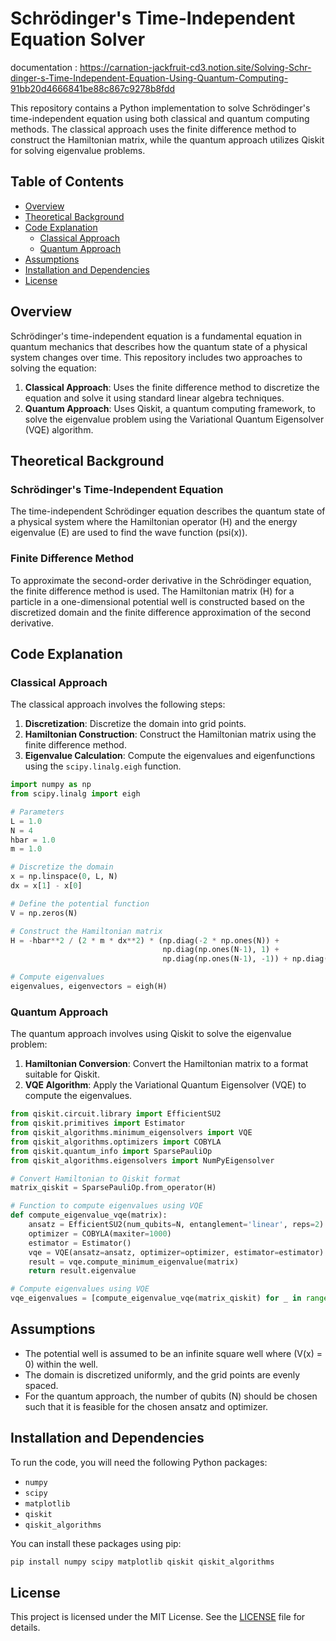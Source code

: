 # Schrödinger's Time-Independent Equation Solver
documentation : https://carnation-jackfruit-cd3.notion.site/Solving-Schr-dinger-s-Time-Independent-Equation-Using-Quantum-Computing-91bb20d4666841be88c867c9278b8fdd

This repository contains a Python implementation to solve Schrödinger's time-independent equation using both classical and quantum computing methods. The classical approach uses the finite difference method to construct the Hamiltonian matrix, while the quantum approach utilizes Qiskit for solving eigenvalue problems.

## Table of Contents

- [Overview](#overview)
- [Theoretical Background](#theoretical-background)
- [Code Explanation](#code-explanation)
  - [Classical Approach](#classical-approach)
  - [Quantum Approach](#quantum-approach)
- [Assumptions](#assumptions)
- [Installation and Dependencies](#installation-and-dependencies)
- [License](#license)

## Overview

Schrödinger's time-independent equation is a fundamental equation in quantum mechanics that describes how the quantum state of a physical system changes over time. This repository includes two approaches to solving the equation:

1. **Classical Approach**: Uses the finite difference method to discretize the equation and solve it using standard linear algebra techniques.
2. **Quantum Approach**: Uses Qiskit, a quantum computing framework, to solve the eigenvalue problem using the Variational Quantum Eigensolver (VQE) algorithm.

## Theoretical Background

### Schrödinger's Time-Independent Equation

The time-independent Schrödinger equation describes the quantum state of a physical system where the Hamiltonian operator \(H\) and the energy eigenvalue \(E\) are used to find the wave function \(psi(x)\).

### Finite Difference Method

To approximate the second-order derivative in the Schrödinger equation, the finite difference method is used. The Hamiltonian matrix \(H\) for a particle in a one-dimensional potential well is constructed based on the discretized domain and the finite difference approximation of the second derivative.

## Code Explanation

### Classical Approach

The classical approach involves the following steps:

1. **Discretization**: Discretize the domain into grid points.
2. **Hamiltonian Construction**: Construct the Hamiltonian matrix using the finite difference method.
3. **Eigenvalue Calculation**: Compute the eigenvalues and eigenfunctions using the `scipy.linalg.eigh` function.

```python
import numpy as np
from scipy.linalg import eigh

# Parameters
L = 1.0
N = 4
hbar = 1.0
m = 1.0

# Discretize the domain
x = np.linspace(0, L, N)
dx = x[1] - x[0]

# Define the potential function
V = np.zeros(N)

# Construct the Hamiltonian matrix
H = -hbar**2 / (2 * m * dx**2) * (np.diag(-2 * np.ones(N)) +
                                  np.diag(np.ones(N-1), 1) +
                                  np.diag(np.ones(N-1), -1)) + np.diag(V)

# Compute eigenvalues
eigenvalues, eigenvectors = eigh(H)
```

### Quantum Approach

The quantum approach involves using Qiskit to solve the eigenvalue problem:

1. **Hamiltonian Conversion**: Convert the Hamiltonian matrix to a format suitable for Qiskit.
2. **VQE Algorithm**: Apply the Variational Quantum Eigensolver (VQE) to compute the eigenvalues.

```python
from qiskit.circuit.library import EfficientSU2
from qiskit.primitives import Estimator
from qiskit_algorithms.minimum_eigensolvers import VQE
from qiskit_algorithms.optimizers import COBYLA
from qiskit.quantum_info import SparsePauliOp
from qiskit_algorithms.eigensolvers import NumPyEigensolver

# Convert Hamiltonian to Qiskit format
matrix_qiskit = SparsePauliOp.from_operator(H)

# Function to compute eigenvalues using VQE
def compute_eigenvalue_vqe(matrix):
    ansatz = EfficientSU2(num_qubits=N, entanglement='linear', reps=2)
    optimizer = COBYLA(maxiter=1000)
    estimator = Estimator()
    vqe = VQE(ansatz=ansatz, optimizer=optimizer, estimator=estimator)
    result = vqe.compute_minimum_eigenvalue(matrix)
    return result.eigenvalue

# Compute eigenvalues using VQE
vqe_eigenvalues = [compute_eigenvalue_vqe(matrix_qiskit) for _ in range(num_states)]
```

## Assumptions

- The potential well is assumed to be an infinite square well where \(V(x) = 0\) within the well.
- The domain is discretized uniformly, and the grid points are evenly spaced.
- For the quantum approach, the number of qubits \(N\) should be chosen such that it is feasible for the chosen ansatz and optimizer.

## Installation and Dependencies

To run the code, you will need the following Python packages:

- `numpy`
- `scipy`
- `matplotlib`
- `qiskit`
- `qiskit_algorithms`

You can install these packages using pip:

```bash
pip install numpy scipy matplotlib qiskit qiskit_algorithms
```

## License

This project is licensed under the MIT License. See the [LICENSE](LICENSE) file for details.

